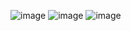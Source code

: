 ![image](https://github.com/zakaria0101echifaouy/Problem-Solving-HackerRank/assets/108145379/accdd2f4-9120-425a-a986-8e45467dc29f)
![image](https://github.com/zakaria0101echifaouy/Problem-Solving-HackerRank/assets/108145379/454704ae-9b39-476d-ba55-c386bde7c913)
![image](https://github.com/zakaria0101echifaouy/Problem-Solving-HackerRank/assets/108145379/4e83af3b-a1b1-4f4c-bd17-72a78b8e01a1)
